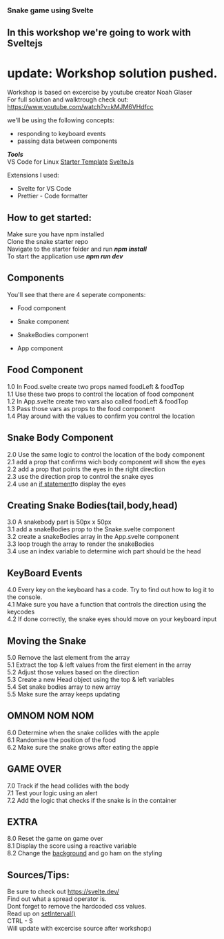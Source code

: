 ### Snake game using Svelte

## In this workshop we're going to work with Sveltejs

# update: Workshop solution pushed.

Workshop is based on excercise by youtube creator Noah Glaser  
For full solution and walktrough check out: https://www.youtube.com/watch?v=kMJM6VHdfcc

we'll be using the following concepts:

- responding to keyboard events
- passing data between components

**_Tools_**  
VS Code for Linux
[Starter Template]("")
[SvelteJs]("https://svelte.dev/")

Extensions I used:

- Svelte for VS Code
- Prettier - Code formatter

## How to get started:

Make sure you have npm installed  
Clone the snake starter repo  
Navigate to the starter folder and run **_npm install_**  
To start the application use **_npm run dev_**

## Components

You'll see that there are 4 seperate components:

- Food component

- Snake component
- SnakeBodies component

- App component

## Food Component

1.0 In Food.svelte create two props named foodLeft & foodTop  
1.1 Use these two props to control the location of food component  
1.2 In App.svelte create two vars also called foodLeft & foodTop  
1.3 Pass those vars as props to the food component  
1.4 Play around with the values to confirm you control the location

## Snake Body Component

2.0 Use the same logic to control the location of the body component  
2.1 add a prop that confirms wich body component will show the eyes  
2.2 add a prop that points the eyes in the right direction  
2.3 use the direction prop to control the snake eyes  
2.4 use an [if statement]("https://svelte.dev/tutorial/if-blocks")to display the eyes

## Creating Snake Bodies(tail,body,head)

3.0 A snakebody part is 50px x 50px  
3.1 add a snakeBodies prop to the Snake.svelte component  
3.2 create a snakeBodies array in the App.svelte component  
3.3 loop trough the array to render the snakeBodies  
3.4 use an index variable to determine wich part should be the head

## KeyBoard Events

4.0 Every key on the keyboard has a code. Try to find out how to log it to the console.  
4.1 Make sure you have a function that controls the direction using the keycodes  
4.2 If done correctly, the snake eyes should move on your keyboard input

## Moving the Snake

5.0 Remove the last element from the array  
5.1 Extract the top & left values from the first element in the array  
5.2 Adjust those values based on the direction  
5.3 Create a new Head object using the top & left variables  
5.4 Set snake bodies array to new array  
5.5 Make sure the array keeps updating

## OMNOM NOM NOM

6.0 Determine when the snake collides with the apple  
6.1 Randomise the position of the food  
6.2 Make sure the snake grows after eating the apple

## GAME OVER

7.0 Track if the head collides with the body  
7.1 Test your logic using an alert  
7.2 Add the logic that checks if the snake is in the container

## EXTRA

8.0 Reset the game on game over  
8.1 Display the score using a reactive variable  
8.2 Change the [background]("http://www.heropatterns.com/") and go ham on the styling

## Sources/Tips:

Be sure to check out https://svelte.dev/  
Find out what a spread operator is.  
Dont forget to remove the hardcoded css values.  
Read up on [setInterval()]("https://www.w3schools.com/jsref/met_win_setinterval.asp")  
CTRL - S  
Will update with excercise source after workshop:)
